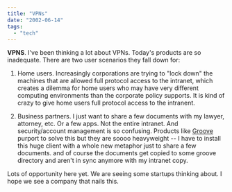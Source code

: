 ```yaml
---
title: "VPNs"
date: "2002-06-14"
tags: 
  - "tech"
---
```


**VPNS**. I've been thinking a lot about VPNs. Today's products are so inadequate. There are two user scenarios they fall down for:

1) Home users. Increasingly corporations are trying to "lock down" the machines that are allowed full protocol access to the intranet, which creates a dilemma for home users who may have very different computing environments than the corporate policy supports. It is kind of crazy to give home users full protocol access to the intranent.

2) Business partners. I just want to share a few documents with my lawyer, attorney, etc. Or a few apps. Not the entire intranet. And security/account management is so confusing. Products like [Groove](http://www.groove.net/) purport to solve this but they are soooo heavyweight -- I have to install this huge client with a whole new metaphor just to share a few documents. and of course the documents get copied to some groove directory and aren't in sync anymore with my intranet copy.

Lots of opportunity here yet. We are seeing some startups thinking about. I hope we see a company that nails this.
